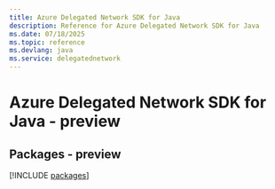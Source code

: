 ```yaml
---
title: Azure Delegated Network SDK for Java
description: Reference for Azure Delegated Network SDK for Java
ms.date: 07/18/2025
ms.topic: reference
ms.devlang: java
ms.service: delegatednetwork
---
```

# Azure Delegated Network SDK for Java - preview
## Packages - preview
[!INCLUDE [packages](delegated-network-index.md)]